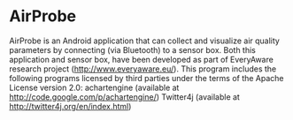 AirProbe
========

AirProbe is an Android application that can collect and visualize air quality
parameters by connecting (via Bluetooth) to a sensor box.
Both this application and sensor box, have been developed as part of
EveryAware research project (<http://www.everyaware.eu/>).
This program includes the following programs licensed
by third parties under the terms of the Apache License version 2.0:
  achartengine (available at <http://code.google.com/p/achartengine/>)
  Twitter4j (available at <http://twitter4j.org/en/index.html>)
